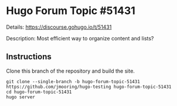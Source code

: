 # Hugo Forum Topic #51431

Details: <https://discourse.gohugo.io/t/51431>

Description: Most efficient way to organize content and lists?

## Instructions

Clone this branch of the repository and build the site.

```text
git clone --single-branch -b hugo-forum-topic-51431 https://github.com/jmooring/hugo-testing hugo-forum-topic-51431
cd hugo-forum-topic-51431
hugo server
```
